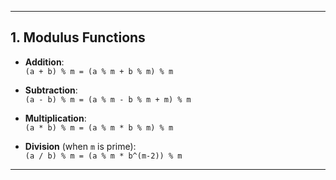 --------------------------------------

## 1. Modulus Functions

- **Addition**:  
  `(a + b) % m = (a % m + b % m) % m`

- **Subtraction**:  
  `(a - b) % m = (a % m - b % m + m) % m`

- **Multiplication**:  
  `(a * b) % m = (a % m * b % m) % m`

- **Division** (when `m` is prime):  
  `(a / b) % m = (a % m * b^(m-2)) % m`

--------------------------------------
